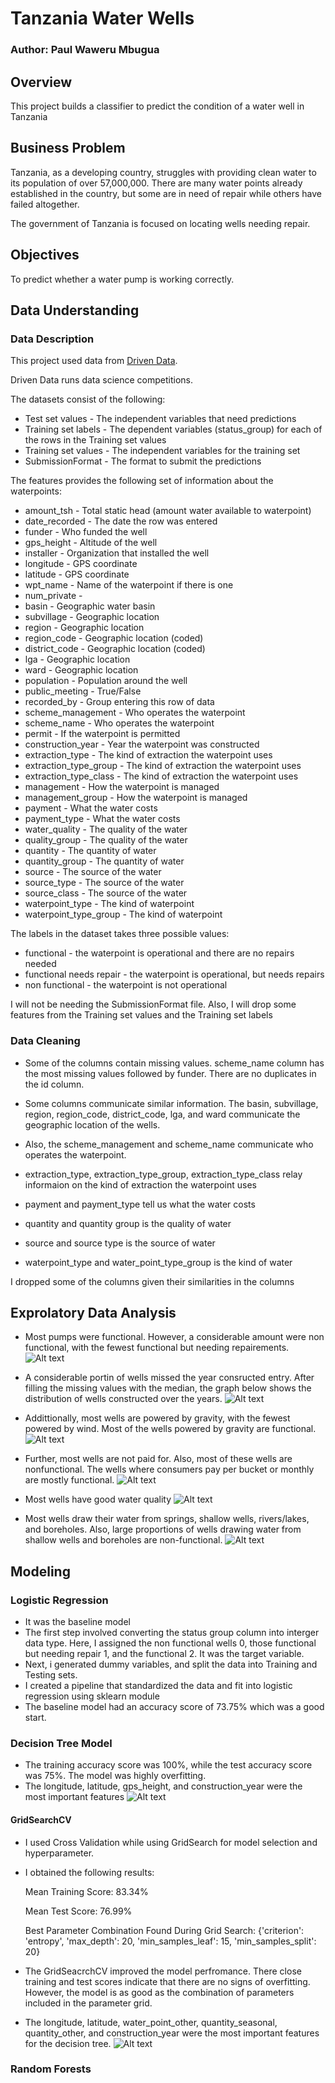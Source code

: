 # Tanzania Water Wells

### Author: Paul Waweru Mbugua
##

## Overview
This project builds a classifier to predict the condition of a water well in Tanzania

## Business Problem
Tanzania, as a developing country, struggles with providing clean water to its population of over 57,000,000. There are many water points already established in the country, but some are in need of repair while others have failed altogether.

The government of Tanzania is focused on locating wells needing repair. 

## Objectives

To predict whether a water pump is working correctly.

## Data Understanding

### Data Description 
This project used data from [Driven Data](https://www.drivendata.org/competitions/7/pump-it-up-data-mining-the-water-table/page/23/).

Driven Data runs data science competitions. 

The datasets consist of the following:
- Test set values - The independent variables that need predictions
- Training set labels - The dependent variables (status_group) for each of the rows in the Training set values
- Training set values - The independent variables for the training set
- SubmissionFormat - The format to submit the predictions 

The features provides the following set of information about the waterpoints: 

- amount_tsh - Total static head (amount water available to waterpoint)
- date_recorded - The date the row was entered
- funder - Who funded the well
- gps_height - Altitude of the well
- installer - Organization that installed the well
- longitude - GPS coordinate
- latitude - GPS coordinate
- wpt_name - Name of the waterpoint if there is one
- num_private -
- basin - Geographic water basin
- subvillage - Geographic location
- region - Geographic location
- region_code - Geographic location (coded)
- district_code - Geographic location (coded)
- lga - Geographic location
- ward - Geographic location
- population - Population around the well
- public_meeting - True/False
- recorded_by - Group entering this row of data
- scheme_management - Who operates the waterpoint
- scheme_name - Who operates the waterpoint
- permit - If the waterpoint is permitted
- construction_year - Year the waterpoint was constructed
- extraction_type - The kind of extraction the waterpoint uses
- extraction_type_group - The kind of extraction the waterpoint uses
- extraction_type_class - The kind of extraction the waterpoint uses
- management - How the waterpoint is managed
- management_group - How the waterpoint is managed
- payment - What the water costs
- payment_type - What the water costs
- water_quality - The quality of the water
- quality_group - The quality of the water
- quantity - The quantity of water
- quantity_group - The quantity of water
- source - The source of the water
- source_type - The source of the water
- source_class - The source of the water
- waterpoint_type - The kind of waterpoint
- waterpoint_type_group - The kind of waterpoint

The labels in the dataset takes three possible values: 
- functional - the waterpoint is operational and there are no repairs needed
- functional needs repair - the waterpoint is operational, but needs repairs
- non functional - the waterpoint is not operational

I will not be needing the SubmissionFormat file. Also, I will drop some features from the Training set values and the Training set labels 

### Data Cleaning 
- Some of the columns contain missing values. scheme_name column has the most missing values followed by funder. There are no duplicates in the id column.

- Some columns communicate similar information. The basin, subvillage, region, region_code, district_code, lga, and ward communicate the geographic location of the wells. 

- Also, the scheme_management and scheme_name communicate who operates the waterpoint.  

- extraction_type, extraction_type_group, extraction_type_class relay informaion on the kind of extraction the waterpoint uses 

- payment and payment_type tell us what the water costs

- quantity and quantity group is the quality of water

- source and source type is the source of water

- waterpoint_type and water_point_type_group is the kind of water


I dropped some of the columns given their similarities in the columns

## Exprolatory Data Analysis 

- Most pumps were functional. However, a considerable amount were non functional, with the fewest functional but needing repairements. 
![Alt text](image.png)

- A considerable portin of wells missed the year consructed entry. After filling the missing values with the median, the graph below shows the distribution of wells constructed over the years.
![Alt text](image-1.png)

- Addittionally, most wells are powered by gravity, with the fewest powered by wind. Most of the wells powered by gravity are functional.
![Alt text](image-2.png)

- Further, most wells are not paid for. Also, most of these wells are nonfunctional. The wells where consumers pay per bucket or monthly are mostly functional. 
![Alt text](image-3.png)

- Most wells have good water quality
![Alt text](image-4.png)

- Most wells draw their water from springs, shallow wells, rivers/lakes, and boreholes. Also, large proportions of wells drawing water from shallow wells and boreholes are non-functional. 
![Alt text](image-5.png)

## Modeling 
### Logistic Regression 
- It was the baseline model
- The first step involved converting the status group column into interger data type. Here, I assigned the non functional wells 0, those functional but needing repair 1, and the functional 2. It was the target variable. 
- Next, i generated dummy variables, and split the data into Training and Testing sets.
- I created a pipeline that standardized the data and fit into logistic regression using sklearn module
- The baseline model had an accuracy score of 73.75% which was a good start. 

### Decision Tree Model
- The training accuracy score was 100%, while the test accuracy score was 75%. The model was highly overfitting. 
- The longitude, latitude, gps_height, and construction_year were the most important features
![Alt text](image-6.png)

#### GridSearchCV
- I used Cross Validation while using GridSearch for model selection and hyperparameter. 
- I obtained the following results: 

  Mean Training Score: 83.34%

  Mean Test Score: 76.99%

  Best Parameter Combination Found During Grid Search: {'criterion': 'entropy', 'max_depth': 20, 'min_samples_leaf': 15, 'min_samples_split': 20} 

- The GridSeacrchCV improved the model perfromance. There close training and test scores indicate that there are no signs of overfitting. However, the model is as good as the combination of parameters included in the parameter grid. 

- The longitude, latitude, water_point_other, quantity_seasonal, quantity_other, and construction_year were the most important features for the decision tree. 
![Alt text](image-7.png)

### Random Forests 
